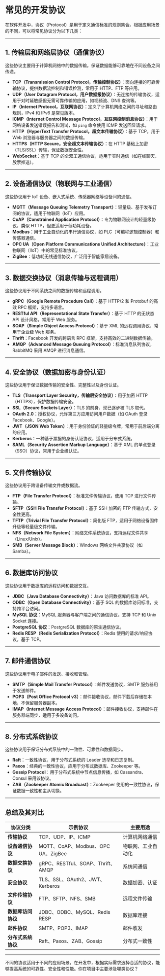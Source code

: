 # 常见的开发协议

在软件开发中，协议（Protocol）是用于定义通信标准的规则集合。根据应用场景的不同，可以将常见协议分为以下几类：

---

## **1. 传输层和网络层协议（通信协议）**
这些协议主要用于计算机网络中的数据传输，保证数据能够可靠地在不同设备之间传递。

- **TCP（Transmission Control Protocol，传输控制协议）**：面向连接的可靠传输协议，提供数据流控制和错误检测，常用于 HTTP、FTP 等应用。
- **UDP（User Datagram Protocol，用户数据报协议）**：无连接的传输协议，适用于对时延敏感但无需可靠传输的应用，如视频流、DNS 查询等。
- **IP（Internet Protocol，互联网协议）**：定义了计算机网络之间的寻址和路由规则，IPv4 和 IPv6 是常见版本。
- **ICMP（Internet Control Message Protocol，互联网控制消息协议）**：用于网络设备发送错误报告和测试，如 `ping` 命令使用 ICMP 发送回显请求。
- **HTTP（HyperText Transfer Protocol，超文本传输协议）**：基于 TCP，用于 Web 浏览器与服务器之间的数据传输。
- **HTTPS（HTTP Secure，安全超文本传输协议）**：在 HTTP 基础上加密（TLS/SSL）传输，保证数据安全性。
- **WebSocket**：基于 TCP 的全双工通信协议，适用于实时通信（如在线聊天、股票推送）。

---

## **2. 设备通信协议（物联网与工业通信）**
这些协议用于 IoT 设备、嵌入式系统、传感器网络等设备间的通信。

- **MQTT（Message Queuing Telemetry Transport）**：轻量级、基于发布订阅的协议，适用于物联网（IoT）应用。
- **CoAP（Constrained Application Protocol）**：专为物联网设计的轻量级协议，类似 HTTP，但更适用于低功耗设备。
- **Modbus**：用于工业自动化的串行通信协议，如 PLC（可编程逻辑控制器）和传感器通信。
- **OPC UA（Open Platform Communications Unified Architecture）**：工业物联网（IIoT）中的常见标准协议。
- **ZigBee**：低功耗无线通信协议，广泛用于智能家居设备。

---

## **3. 数据交换协议（消息传输与远程调用）**
这些协议用于不同系统之间的数据传输和远程调用。

- **gRPC（Google Remote Procedure Call）**：基于 HTTP/2 和 Protobuf 的高效 RPC 框架，支持多语言。
- **RESTful API（Representational State Transfer）**：基于 HTTP 的无状态 API 设计风格，常用于 Web 服务。
- **SOAP（Simple Object Access Protocol）**：基于 XML 的远程调用协议，常用于企业级 Web 服务。
- **Thrift**：Facebook 开发的跨语言 RPC 框架，支持高效的二进制数据传输。
- **AMQP（Advanced Message Queuing Protocol）**：标准消息队列协议，RabbitMQ 采用 AMQP 进行消息通信。

---

## **4. 安全协议（数据加密与身份认证）**
这些协议用于保证数据传输的安全性、完整性以及身份认证。

- **TLS（Transport Layer Security，传输层安全协议）**：用于加密 HTTP（HTTPS），保护数据传输安全。
- **SSL（Secure Sockets Layer）**：TLS 的前身，现已逐步被 TLS 取代。
- **OAuth 2.0**：授权协议，允许第三方应用访问用户数据（如 OAuth 登录 Facebook、Google）。
- **JWT（JSON Web Token）**：用于身份验证的轻量级令牌，常用于前后端分离的应用。
- **Kerberos**：一种基于票据的身份认证协议，适用于分布式系统。
- **SAML（Security Assertion Markup Language）**：基于 XML 的单点登录（SSO）协议，常用于企业级认证。

---

## **5. 文件传输协议**
这些协议用于跨设备传输文件或数据流。

- **FTP（File Transfer Protocol）**：标准文件传输协议，使用 TCP 进行文件传输。
- **SFTP（SSH File Transfer Protocol）**：基于 SSH 加密的 FTP 传输方式，安全性更高。
- **TFTP（Trivial File Transfer Protocol）**：简化版 FTP，适用于网络设备固件升级等轻量级文件传输。
- **NFS（Network File System）**：网络文件系统协议，支持远程文件共享（Linux/Unix）。
- **SMB（Server Message Block）**：Windows 网络文件共享协议（如 Samba）。

---

## **6. 数据库访问协议**
这些协议用于数据库的远程访问和数据交互。

- **JDBC（Java Database Connectivity）**：Java 访问数据库的标准 API。
- **ODBC（Open Database Connectivity）**：基于 SQL 的数据库访问标准，支持跨平台访问。
- **MySQL 协议**：MySQL 服务器与客户端之间的通信协议，支持 TCP 和 Unix Socket 连接。
- **PostgreSQL 协议**：PostgreSQL 数据库的原生通信协议。
- **Redis RESP（Redis Serialization Protocol）**：Redis 使用的请求/响应协议，基于 TCP。

---

## **7. 邮件通信协议**
这些协议用于电子邮件的发送、接收和管理。

- **SMTP（Simple Mail Transfer Protocol）**：邮件发送协议，SMTP 服务器用于发送邮件。
- **POP3（Post Office Protocol v3）**：邮件接收协议，邮件下载后存储在本地，不保留服务器副本。
- **IMAP（Internet Message Access Protocol）**：邮件接收协议，支持邮件在服务器端同步，适用于多设备访问。

---

## **8. 分布式系统协议**
这些协议用于保证分布式系统中的一致性、可靠性和数据同步。

- **Raft**：一致性协议，用于分布式系统的 Leader 选举和日志复制。
- **Paxos**：经典的一致性协议，应用于分布式数据库、Zookeeper 等。
- **Gossip Protocol**：用于分布式系统中节点信息传播，如 Cassandra、Consul 采用该协议。
- **ZAB（Zookeeper Atomic Broadcast）**：Zookeeper 使用的一致性协议，保证数据一致性和主从切换。

---

## **总结及其对比**

| **协议分类** | **示例协议** | **主要用途** |
|-------------|-------------|--------------|
| **传输协议** | TCP、UDP、IP、ICMP | 计算机网络通信 |
| **设备通信协议** | MQTT、CoAP、Modbus、OPC UA、ZigBee | 物联网、工业自动化 |
| **数据交换协议** | gRPC、RESTful、SOAP、Thrift、AMQP | 系统间通信 |
| **安全协议** | TLS、SSL、OAuth2、JWT、Kerberos | 数据加密、认证 |
| **文件传输协议** | FTP、SFTP、NFS、SMB | 远程文件传输 |
| **数据库访问协议** | JDBC、ODBC、MySQL、Redis RESP | 数据库连接 |
| **邮件协议** | SMTP、POP3、IMAP | 邮件收发 |
| **分布式系统协议** | Raft、Paxos、ZAB、Gossip | 分布式一致性 |

---

不同的协议适用于不同的应用场景。在开发中，根据实际需求选择合适的协议，能够提高系统的可靠性、安全性和性能。你在项目中主要涉及哪类协议？
